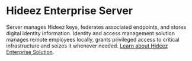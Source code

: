 Hideez Enterprise Server
========================

Server manages Hideez keys, federates associated endpoints, and stores digital identity information.
Identity and access management solution manages remote employees locally, grants privileged access to critical
infrastructure and seizes it whenever needed. [Learn about Hideez Enterprise Solution](https://hideez.com/pages/hideez-enterprise).
